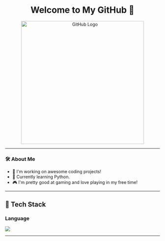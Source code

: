<h1 align="center">Welcome to My GitHub 👋</h1>

<p align="center">
  <img src="[https://logos-world.net/wp-content/uploads/2020/11/GitHub-Logo.png](https://s3.ap-northeast-2.amazonaws.com/blog.spartacodingclub.kr/1724405554012-%C3%A1%C2%84%C2%80%C3%A1%C2%85%C2%B5%C3%A1%C2%86%C2%BA%C3%A1%C2%84%C2%92%C3%A1%C2%85%C2%A5%C3%A1%C2%84%C2%87%C3%A1%C2%85%C2%B3%20%C3%A1%C2%84%C2%89%C3%A1%C2%85%C2%A5%C3%A1%C2%86%C2%B7%C3%A1%C2%84%C2%82%C3%A1%C2%85%C2%A6%C3%A1%C2%84%C2%8B%C3%A1%C2%85%C2%B5%C3%A1%C2%86%C2%AF.png)" alt="GitHub Logo" width="400"/>
</p>

---

### 🛠 About Me
- 🔭 I'm working on awesome coding projects!
- 🌱 Currently learning Python.
- 🎮 I'm pretty good at gaming and love playing in my free time!

---

  ## 🧱 Tech Stack
  ### Language
  <!--Python-->
  <img src="https://img.shields.io/badge/Python-3776AB?style=flat-square&logo=Python&logoColor=white"/>


  ---
